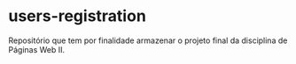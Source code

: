 # users-registration
Repositório que tem por finalidade armazenar o projeto final da disciplina de Páginas Web II.
